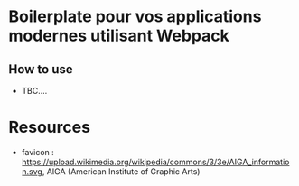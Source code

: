 # Boilerplate pour vos applications modernes utilisant Webpack
## How to use
- TBC....
# Resources
- favicon : https://upload.wikimedia.org/wikipedia/commons/3/3e/AIGA_information.svg, AIGA (American Institute of Graphic Arts)
